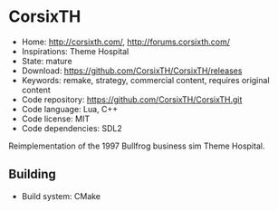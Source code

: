 # CorsixTH

- Home: http://corsixth.com/, http://forums.corsixth.com/
- Inspirations: Theme Hospital
- State: mature
- Download: https://github.com/CorsixTH/CorsixTH/releases
- Keywords: remake, strategy, commercial content, requires original content
- Code repository: https://github.com/CorsixTH/CorsixTH.git
- Code language: Lua, C++
- Code license: MIT
- Code dependencies: SDL2

Reimplementation of the 1997 Bullfrog business sim Theme Hospital.

## Building

- Build system: CMake
